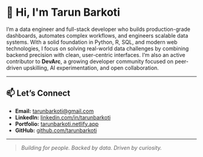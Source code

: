 # 👋 Hi, I'm Tarun Barkoti

I’m a data engineer and full-stack developer who builds production-grade dashboards, automates complex workflows, and engineers scalable data systems. With a solid foundation in Python, R, SQL, and modern web technologies, I focus on solving real-world data challenges by combining backend precision with clean, user-centric interfaces.
I’m also an active contributor to **DevArc**, a growing developer community focused on peer-driven upskilling, AI experimentation, and open collaboration.

---

## 📫 Let’s Connect

- **Email:** tarunbarkoti@gmail.com  
- **LinkedIn:** [linkedin.com/in/tarunbarkoti](https://linkedin.com/in/tarunbarkoti)  
- **Portfolio:** [tarunbarkoti.netlify.app](https://tarunbarkoti.netlify.app)  
- **GitHub:** [github.com/tarunbarkoti](https://github.com/tarunbarkoti)

---

> *Building for people. Backed by data. Driven by curiosity.*
